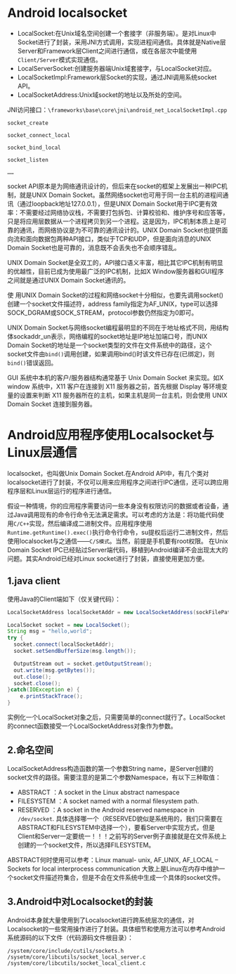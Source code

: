 # Android localsocket

* LocalSocket:在Unix域名空间创建一个套接字（非服务端）。是对Linux中Socket进行了封装，采用JNI方式调用，实现进程间通信。具体就是Native层Server和Framework层Client之间进行通信，或在各层次中能使用`Client/Server`模式实现通信。
* LocalServerSocket:创建服务器端Unix域套接字，与LocalSocket对应。
* LocalSocketImpl:Framework层Socket的实现，通过JNI调用系统socket API。
* LocalSocketAddress:Unix域socket的地址以及所处的空间。

JNI访问接口：`\frameworks\base\core\jni\android_net_LocalSocketImpl.cpp`

```
socket_create

socket_connect_local

socket_bind_local

socket_listen

……
```

socket API原本是为网络通讯设计的，但后来在socket的框架上发展出一种IPC机制，就是UNIX Domain Socket。虽然网络socket也可用于同一台主机的进程间通讯（通过loopback地址127.0.0.1），但是UNIX
 Domain Socket用于IPC更有效率：不需要经过网络协议栈，不需要打包拆包、计算校验和、维护序号和应答等，只是将应用层数据从一个进程拷贝到另一个进程。这是因为，IPC机制本质上是可靠的通讯，而网络协议是为不可靠的通讯设计的。UNIX Domain Socket也提供面向流和面向数据包两种API接口，类似于TCP和UDP，但是面向消息的UNIX Domain Socket也是可靠的，消息既不会丢失也不会顺序错乱。

UNIX Domain Socket是全双工的，API接口语义丰富，相比其它IPC机制有明显的优越性，目前已成为使用最广泛的IPC机制，比如X Window服务器和GUI程序之间就是通过UNIX Domain Socket通讯的。

使 用UNIX Domain Socket的过程和网络socket十分相似，也要先调用socket()创建一个socket文件描述符，address family指定为AF_UNIX，type可以选择SOCK_DGRAM或SOCK_STREAM，protocol参数仍然指定为0即可。

UNIX Domain Socket与网络socket编程最明显的不同在于地址格式不同，用结构体sockaddr_un表示，网络编程的socket地址是IP地址加端口号，而UNIX Domain Socket的地址是一个socket类型的文件在文件系统中的路径，这个socket文件由`bind()`调用创建，如果调用bind()时该文件已存在(已绑定)，则`bind()`错误返回。

GUI 系统中本机的客户/服务器结构通常基于 Unix Domain Socket 来实现。如X window 系统中，X11 客户在连接到 X11 服务器之前，首先根据 Display 等环境变量的设置来判断 X11 服务器所在的主机，如果主机是同一台主机，则会使用 UNIX Domain Socket 连接到服务器。

# Android应用程序使用Localsocket与Linux层通信
localsocket，也叫做Unix Domain Socket.在Android API中，有几个类对localsocket进行了封装，不仅可以用来应用程序之间进行IPC通信，还可以跨应用程序层和Linux层运行的程序进行通信。

假设一种情境，你的应用程序需要访问一些本身没有权限访问的数据或者设备，通过Java调用现有的命令行命令无法满足需求。可以考虑的方法是：将功能代码使用`C/C++`实现，然后编译成二进制文件。应用程序使用`Runtime.getRuntime().exec()`执行命令行命令，su提权后运行二进制文件，然后使用localsocket与之通信——`C/S模式`。当然，前提是手机要有root权限。
在Unix Domain Socket IPC已经贴过Server端代码，移植到Android编译不会出现太大的问题。其实Android已经对Linux socket进行了封装，直接使用更加方便。

## 1.java client
使用Java的Client端如下（仅关键代码）：
```java
LocalSocketAddress localSocketAddr = new LocalSocketAddress(sockFilePath, localSocketAddress.Namespace.FILESYSTEM);

LocalSocket socket = new LocalSocket();
String msg = "hello,world";
try {
  socket.connect(localSocketAddr);
  socket.setSendBufferSize(msg.length());

  OutputStream out = socket.getOutputStream();
  out.write(msg.getBytes());
  out.close();
  socket.close();
}catch(IOException e) {
    e.printStackTrace();
}
```

实例化一个LocalSocket对象之后，只需要简单的connect就行了。LocalSocket的connect函数接受一个LocalSocketAddress对象作为参数。

## 2.命名空间
LocalSocketAddress构造函数的第一个参数String name，是Server创建的socket文件的路径。需要注意的是第二个参数Namespace，有以下三种取值：

* ABSTRACT   ：A socket in the Linux abstract namespace 
* FILESYSTEM ：A socket named with a normal filesystem path. 
* RESERVED 	 ：A socket in the Android reserved namespace in `/dev/socket`.
具体选择哪一个（RESERVED貌似是系统用的，我们只需要在ABSTRACT和FILESYSTEM中选择一个），要看Server中实现方式，但是Client和Server一定要统一！！！之前写的Server例子直接就是在文件系统上创建的一个socket文件，所以选择FILESYSTEM。

ABSTRACT何时使用可以参考：Linux manual- unix, AF_UNIX, AF_LOCAL – Sockets for local interprocess communication 大致上是Linux在内存中维护一个socket文件描述符集合，但是不会在文件系统中生成一个具体的socket文件。


## 3.Android中对Localsocket的封装

Android本身就大量使用到了Localsocket进行跨系统层次的通信，对Localsocket的一些常用操作进行了封装。具体细节和使用方法可以参考Android系统源码的以下文件（代码源码文件根目录）：

```
/system/core/include/cutils/sockets.h
/sysetm/core/libcutils/socket_local_server.c
/system/core/libcutils/socket_local_client.c
```
